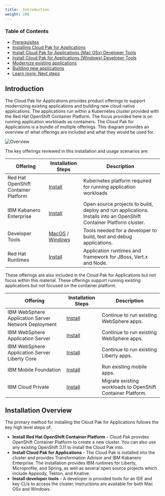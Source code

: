 ```yaml
---
title:  Introduction
weight: 100
---
```


### Table of Contents
* [Prerequisites](../cp4a-prereq/)
* [Installing Cloud Pak for Applications](../cp4a_installation/)
* [Install Cloud Pak for Applications (Mac OSx) Developer Tools](../cp4a_install_dev_tools_mac/)
* [Install Cloud Pak for Applications (Windows) Developer Tools](../cp4a_install_dev_tools_win/)
* [Modernize existing applications](../cp4a_use_case_app_mod/)
* [Building new applications](../cp4a_use_case_cloud_native/)
* [Learn more: Next steps](../cp4a_learn_more/)


## Introduction

The Cloud Pak for Applications provides product offerings to support modernizing existing applications and building new cloud native applications.
The applications run within a Kubernetes cluster provided with the Red Hat OpenShift Container Platform.
The focus provided here is on running application workloads as containers.
The Cloud Pak for Applications is a bundle of multiple offerings.
This diagram provides an overview of what offerings are included and what they would be used for.

![Overview](https://www-03preprod.ibm.com/support/knowledgecenter/SSCSJL/images/icpa_overview.png)

The key offerings reviewed in this installation and usage scenarios are:

| Offering | Installation Steps | Description |
| -------- | ------------------ | ----------- |
| Red Hat OpenShift Container Platform | [Install](../../ocp/first_content) | Kubernetes platform required for running application workloads |
| IBM Kabanero Enterprise | [Install](../cp4a_installation) | Open source projects to build, deploy and run applications.  Installs into an OpenShift Container Platform cluster. |
| Developer Tools | [MacOS](../cp4a_install_dev_tools_mac) / [Windows](../cp4a_install_dev_tools_win) | Tools needed for a developer to build, test and debug applications.
| Red Hat Runtimes | [Install](https://www.ibm.com/support/knowledgecenter/SSCSJL/install-icpa.html) | Application runtimes and framework for JBoss, Vert.x and Node. |

These offerings are also included in the Cloud Pak for Applications but not focus within this material.  These offerings support running existing applications but not focused on the container platform.

| Offering | Installation Steps | Description |
| -------- | ------------------ | ----------- |
| IBM WebSphere Application Server Network Deployment | [Install](https://www-03preprod.ibm.com/support/knowledgecenter/SSCSJL/install-icpa.html) | Continue to run existing WebSphere apps. |
| IBM WebSphere Application Server | [Install](https://www-03preprod.ibm.com/support/knowledgecenter/SSCSJL/install-icpa.html) | Continue to run existing WebSphere apps. |
| IBM WebSphere Application Server Liberty Core | [Install](https://www-03preprod.ibm.com/support/knowledgecenter/SSCSJL/install-icpa.html) | Continue to run existing Liberty apps.
| IBM Mobile Foundation | [Install](https://www-03preprod.ibm.com/support/knowledgecenter/SSCSJL/install-icpa.html) | Run existing mobile apps. |
| IBM Cloud Private |[Install](https://www-03preprod.ibm.com/support/knowledgecenter/SSCSJL/install-icpa.html) | Migrate existing workloads to OpenShift Container Platform. |

## Installation Overview

The primary method for installing the Cloud Pak for Applications follows the key high level steps of:
- **Install Red Hat OpenShift Container Platform** -  Cloud Pak provides OpenShift Container Platform to create a new cluster.  You can also use any existing OpenShift 3.11 to install the Cloud Pak into.
- **Install Cloud Pak for Applications**  - The Cloud Pak is installed into the cluster and provides Transformation Advisor and IBM Kabanero Enterprise.  The installation provides IBM runtimes for Liberty, Microprofile, and Spring, as well as several open source projects which include Appsody, Tekton, and Knative.
- **Install developer tools** - A developer is provided tools for an IDE and key CLIs to access the cluster.  Instructions are available for both Mac OSx and Windows.
